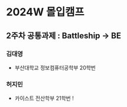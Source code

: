 # 2024W 몰입캠프 

## 2주차 공통과제 : Battleship -> BE

### 김대영
- 부산대학교 정보컴퓨터공학부 20학번

### 허지민
- 카이스트 전산학부 21학번  !